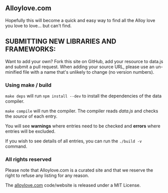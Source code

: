 Alloylove.com
-----

Hopefully this will become a quick and easy way to find all the Alloy love you love to love... but can't find.


SUBMITTING NEW LIBRARIES AND FRAMEWORKS:
-------

Want to add your own? Fork this site on GitHub, add your resource to data.js
and submit a pull request. When adding your source URL, please use an un-minified
file with a name that's unlikely to change (no version numbers).

### Using make / build ###

`make deps` will run `npm install --dev` to install the dependencies of the data compiler.

`make compile` will run the compiler. The compiler reads *data.js* and checks the *source* of
each entry.

You will see **warnings** where entries need to be checked and **errors** where entries will be
excluded.

If you wish to see details of all entries, you can run the `./build -v` command.

### All rights reserved ###

Please note that Alloylove.com is a curated site and that we reserve the right to refuse
any listing for any reason.

The [alloylove.com](http://alloylove.com) code/website is released under a MIT License.
